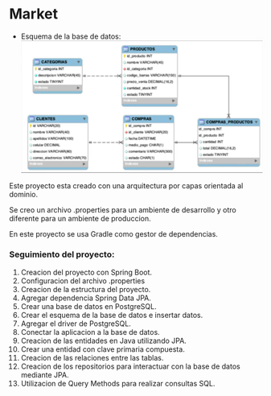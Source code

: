 # Market

- Esquema de la base de datos:
![schemaDB.png](images/schemaDB.png)

Este proyecto esta creado con una arquitectura por capas
orientada al dominio.

Se creo un archivo .properties para un ambiente de desarrollo
y otro diferente para un ambiente de produccion.

En este proyecto se usa Gradle como gestor de dependencias.

### Seguimiento del proyecto:
1. Creacion del proyecto con Spring Boot.
2. Configuracion del archivo .properties
3. Creacion de la estructura del proyecto.
4. Agregar dependencia Spring Data JPA.
5. Crear una base de datos en PostgreSQL.
6. Crear el esquema de la base de datos e insertar datos.
7. Agregar el driver de PostgreSQL.
8. Conectar la aplicacion a la base de datos.
9. Creacion de las entidades en Java utilizando JPA.
10. Crear una entidad con clave primaria compuesta.
11. Creacion de las relaciones entre las tablas.
12. Creacion de los repositorios para interactuar con la base de datos
    mediante JPA.
13. Utilizacion de Query Methods para realizar consultas SQL.